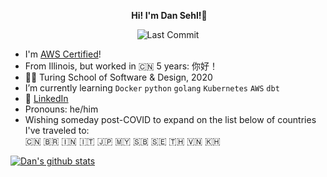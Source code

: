 <p align="center">️ <b>Hi! I'm Dan Sehl!</b>👋 </p>

<p align="center">
<img alt="Last Commit" src="https://img.shields.io/github/last-commit/dtsehl/dtsehl?logo=markdown&label=LAST+UPDATE&color=29bf12&style=flat">
</p>

- I'm [AWS Certified](https://www.youracclaim.com/badges/6a4559ce-a1c0-4fe6-a8d2-ae75fcc4ff6d/public_url)!
- From Illinois, but worked in :cn: 5 years: 你好！
- :student: Turing School of Software & Design, 2020
- I’m currently learning `Docker` `python` `golang` `Kubernetes` `AWS` `dbt`
- 🔎 [LinkedIn](https://www.linkedin.com/in/danielsehl/)
- Pronouns: he/him
- Wishing someday post-COVID to expand on the list below of countries I've traveled to: <br>
:cn: :brazil: :india: :it: :jp: :malaysia: :solomon_islands: :sweden: :thailand: :vietnam: :cambodia:

<!-- ## Tech Skills
<p align="center">
  <img src="https://img.shields.io/badge/node.js%20-%2343853D.svg?&style=for-the-badge&logo=node.js&logoColor=white" />
  <img src="https://img.shields.io/badge/html5%20-%23E34F26.svg?&style=for-the-badge&logo=html5&logoColor=white" />
  <img src="https://img.shields.io/badge/css3%20-%231572B6.svg?&style=for-the-badge&logo=css3&logoColor=white" />
  <img src="https://img.shields.io/badge/react%20-%2320232a.svg?&style=for-the-badge&logo=react&logoColor=%2361DAFB" />
  <img src="https://img.shields.io/badge/react-native%20-%23404d59.svg?&style=for-the-badge" />
  <img src="https://img.shields.io/badge/redux%20-%23593d88.svg?&style=for-the-badge&logo=redux&logoColor=white" />
  <img src="https://img.shields.io/badge/express.js%20-%23404d59.svg?&style=for-the-badge" />
</p>
-->

[![Dan's github stats](https://github-readme-stats.vercel.app/api?username=dtsehl)](https://github.com/dtsehl/github-readme-stats)
